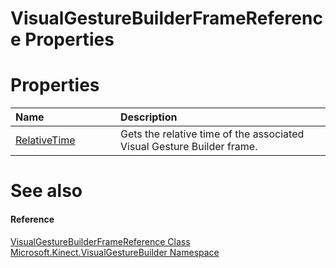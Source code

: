 VisualGestureBuilderFrameReference Properties  
=============================================  

<span id="publicpropertiesSection"></span>

Properties  
==========  

<table>
<colgroup>
<col width="30%" />
<col width="60%" />
</colgroup>
<thead>
<tr class="header">
<th align="left">Name</th>
<th align="left">Description</th>
</tr>
</thead>
<tbody>
<tr class="odd">
<td align="left"><a href="Properties/RelativeTime_Property.md">RelativeTime</a></td>
<td align="left">Gets the relative time of the associated Visual Gesture Builder frame.</td>
</tr>
</tbody>
</table>

<span id="ID4EI"></span>

See also  
========  

<span id="ID4EK"></span>
#### Reference  

[VisualGestureBuilderFrameReference Class](../VisualGestureBuilderFrameR.md)  
 [Microsoft.Kinect.VisualGestureBuilder Namespace](../../Kinect.VisualGestureBuilder.md)  



<!--Please do not edit the data in the comment block below.-->
<!--
TOCTitle : VisualGestureBuilderFrameReference Properties
RLTitle : VisualGestureBuilderFrameReference Properties
KeywordK : VisualGestureBuilderFrameReference class, properties
KeywordA : Properties.T:Microsoft.Kinect.VisualGestureBuilder.VisualGestureBuilderFrameReference
AssetID : Properties.T:Microsoft.Kinect.VisualGestureBuilder.VisualGestureBuilderFrameReference
Locale : en-us
CommunityContent : 1
TargetOS : Windows
TopicType : kbSyntax
DocSet : K4Wv2
ProjType : K4Wv2Proj
Technology : Kinect for Windows
Product : Kinect for Windows SDK v2
productversion : 20
-->
